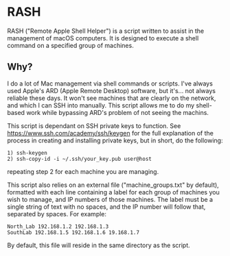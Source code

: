 # RASH

RASH ("Remote Apple Shell Helper") is a script written to assist in the management of macOS computers. It is designed to execute a shell command on a specified group of machines.

## Why?

I do a lot of Mac management via shell commands or scripts. I've always used Apple's ARD (Apple Remote Desktop) software, but it's... not always reliable these days. It won't see machines that are clearly on the network, and which I can SSH into manually. This script allows me to do my shell-based work while bypassing ARD's problem of not seeing the machins.

This script is dependant on SSH private keys to function. See https://www.ssh.com/academy/ssh/keygen for the full explanation of the process in creating and installing private keys, but in short, do the following:

```
1) ssh-keygen
2) ssh-copy-id -i ~/.ssh/your_key.pub user@host
```

repeating step 2 for each machine you are managing.

This script also relies on an external file ("machine_groups.txt" by default), formatted with each line containing a label for each group of machines you wish to manage, and IP numbers of those machines. The label must be a single string of text with no spaces, and the IP number will follow that, separated by spaces. For example:

```
North_Lab 192.168.1.2 192.168.1.3
SouthLab 192.168.1.5 192.168.1.6 19.168.1.7
```
By default, this file will reside in the same directory as the script.
